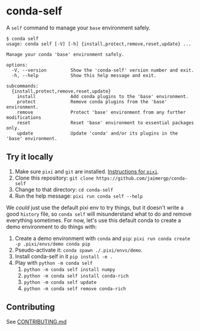 # conda-self

A `self` command to manage your `base` environment safely.

```
$ conda self
usage: conda self [-V] [-h] {install,protect,remove,reset,update} ...

Manage your conda 'base' environment safely.

options:
  -V, --version         Show the 'conda-self' version number and exit.
  -h, --help            Show this help message and exit.

subcommands:
  {install,protect,remove,reset,update}
    install             Add conda plugins to the 'base' environment.
    protect             Remove conda plugins from the 'base' environment.
    remove              Protect 'base' environment from any further modifications
    reset               Reset 'base' environment to essential packages only.
    update              Update 'conda' and/or its plugins in the 'base' environment.
```

## Try it locally

1. Make sure `pixi` and `git` are installed. [Instructions for `pixi`](https://pixi.sh/latest/installation/).
2. Clone this repository: `git clone https://github.com/jaimergp/conda-self`
3. Change to that directory: `cd conda-self`
4. Run the help message: `pixi run conda self --help`

We _could_ just use the default pixi env to try things, but it doesn't write a good `history` file, so `conda self` will misunderstand what to do and remove everything sometimes. For now, let's use this default conda to create a demo environment to do things with:

1. Create a demo environment with `conda` and `pip`: `pixi run conda create -p .pixi/envs/demo conda pip`
2. Pseudo-activate it: `conda spawn ./.pixi/envs/demo`.
3. Install conda-self in it `pip install -e .`
4. Play with `python -m conda self`
   1. `python -m conda self install numpy`
   2. `python -m conda self install conda-rich`
   3. `python -m conda self update`
   4. `python -m conda self remove conda-rich`

## Contributing

See [CONTRIBUTING.md](./CONTRIBUTING.md)
